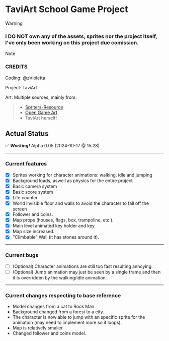 # TaviArt School Game Project

> [!WARNING]
> ### I DO NOT own any of the assets, sprites nor the project itself, I've only been working on this project due comission.

> [!NOTE]
> ### CREDITS
> Coding: @zVioletta
> 
> Project: TaviArt
> 
> Art: Multiple sources, mainly from:
>> * [Spriters-Resource](https://www.spriters-resource.com/)
>> * [Open Game Art](https://opengameart.org/)
>> * TaviArt herself!

## Actual Status

:white_check_mark: ***Working!*** Alpha 0.05 (2024-10-17 @ 15:28)

***

### Current features

* [X] Sprites working for character animations: walking, idle and jumping
* [X] Background loads, aswell as physics for the entire project
* [X] Basic camera system
* [X] Basic score system
* [X] Life counter
* [X] World invisible floor and walls to avoid the character to fall off the screen
* [X] Follower and coins.
* [X] Map props (houses, flags, box, trampoline, etc.).
* [X] Main level animated key holder and key.
* [X] Map size increased.
* [X] "Climbable" Wall (it has stones around it).

***

### Current bugs

* [ ] \(Optional) Character animations are still too fast resulting annoying.
* [ ] \(Optional) Jump animation may just be seen by a single frame and then it is overridden by the walking/idle animation.

***

### Current changes respecting to base reference

* Model changes from a cat to Rock Man
* Background changed from a forest to a city.
* The character is now able to jump with an specific sprite for the animation (may need to implement more so it loops).
* Map is relatively smaller. 
* Changed follower and coins model.